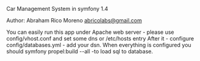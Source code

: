 Car Management System in symfony 1.4

Author: Abraham Rico Moreno <abricolabs@gmail.com>

You can easily run this app under Apache web server - please use config/vhost.conf and set some dns or /etc/hosts entry
After it - configure config/databases.yml - add your dsn.
When everything is configured you should symfony propel:build --all -to load sql to database.
